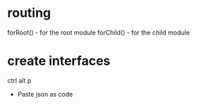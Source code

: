 # routing
forRoot() - for the root module
forChild() - for the child module

# create interfaces
ctrl alt p
- Paste json as code
